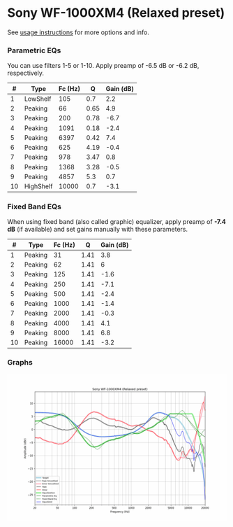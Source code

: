 # Sony WF-1000XM4 (Relaxed preset)
See [usage instructions](https://github.com/jaakkopasanen/AutoEq#usage) for more options and info.

### Parametric EQs
You can use filters 1-5 or 1-10. Apply preamp of -6.5 dB or -6.2 dB, respectively.

|   # | Type      |   Fc (Hz) |    Q |   Gain (dB) |
|-----|-----------|-----------|------|-------------|
|   1 | LowShelf  |       105 | 0.7  |         2.2 |
|   2 | Peaking   |        66 | 0.65 |         4.9 |
|   3 | Peaking   |       200 | 0.78 |        -6.7 |
|   4 | Peaking   |      1091 | 0.18 |        -2.4 |
|   5 | Peaking   |      6397 | 0.42 |         7.4 |
|   6 | Peaking   |       625 | 4.19 |        -0.4 |
|   7 | Peaking   |       978 | 3.47 |         0.8 |
|   8 | Peaking   |      1368 | 3.28 |        -0.5 |
|   9 | Peaking   |      4857 | 5.3  |         0.7 |
|  10 | HighShelf |     10000 | 0.7  |        -3.1 |

### Fixed Band EQs
When using fixed band (also called graphic) equalizer, apply preamp of **-7.4 dB** (if available) and set gains manually with these parameters.

|   # | Type    |   Fc (Hz) |    Q |   Gain (dB) |
|-----|---------|-----------|------|-------------|
|   1 | Peaking |        31 | 1.41 |         3.8 |
|   2 | Peaking |        62 | 1.41 |         6   |
|   3 | Peaking |       125 | 1.41 |        -1.6 |
|   4 | Peaking |       250 | 1.41 |        -7.1 |
|   5 | Peaking |       500 | 1.41 |        -2.4 |
|   6 | Peaking |      1000 | 1.41 |        -1.4 |
|   7 | Peaking |      2000 | 1.41 |        -0.3 |
|   8 | Peaking |      4000 | 1.41 |         4.1 |
|   9 | Peaking |      8000 | 1.41 |         6.8 |
|  10 | Peaking |     16000 | 1.41 |        -3.2 |

### Graphs
![](./Sony%20WF-1000XM4%20(Relaxed%20preset).png)
